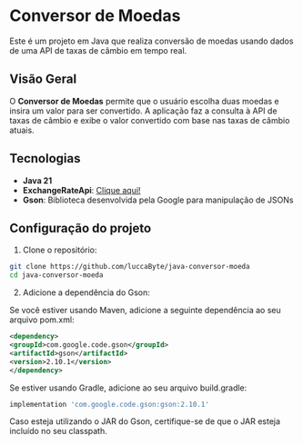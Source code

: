 # Conversor de Moedas

Este é um projeto em Java que realiza conversão de moedas usando dados de uma API de taxas de câmbio em tempo real.

## Visão Geral

O **Conversor de Moedas** permite que o usuário escolha duas moedas e insira um valor para ser convertido. A aplicação faz a consulta à API de taxas de câmbio e exibe o valor convertido com base nas taxas de câmbio atuais.

## Tecnologias

- **Java 21**
- **ExchangeRateApi**: [Clique aqui!](https://www.exchangerate-api.com/)
- **Gson**: Biblioteca desenvolvida pela Google para manipulação de JSONs

## Configuração do projeto

1. Clone o repositório:

```bash
git clone https://github.com/luccaByte/java-conversor-moeda
cd java-conversor-moeda
```

2. Adicione a dependência do Gson:

Se você estiver usando Maven, adicione a seguinte dependência ao seu arquivo pom.xml:
```xml
<dependency>
<groupId>com.google.code.gson</groupId>
<artifactId>gson</artifactId>
<version>2.10.1</version>
</dependency>
```
Se estiver usando Gradle, adicione ao seu arquivo build.gradle:

```groovy
implementation 'com.google.code.gson:gson:2.10.1'
```
Caso esteja utilizando o JAR do Gson, certifique-se de que o JAR esteja incluído no seu classpath.
